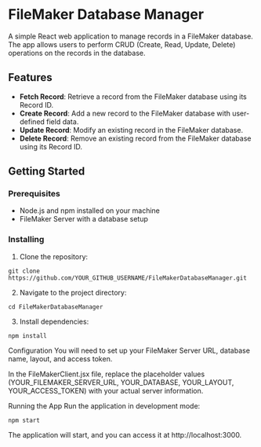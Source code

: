 # FileMaker Database Manager

A simple React web application to manage records in a FileMaker database. The app allows users to perform CRUD (Create, Read, Update, Delete) operations on the records in the database.

## Features

- **Fetch Record**: Retrieve a record from the FileMaker database using its Record ID.
- **Create Record**: Add a new record to the FileMaker database with user-defined field data.
- **Update Record**: Modify an existing record in the FileMaker database.
- **Delete Record**: Remove an existing record from the FileMaker database using its Record ID.

## Getting Started

### Prerequisites

- Node.js and npm installed on your machine
- FileMaker Server with a database setup

### Installing

1. Clone the repository:

```shell
git clone https://github.com/YOUR_GITHUB_USERNAME/FileMakerDatabaseManager.git
```

2. Navigate to the project directory:
```shell
cd FileMakerDatabaseManager
```

3. Install dependencies:
```shell
npm install
```

Configuration
You will need to set up your FileMaker Server URL, database name, layout, and access token.

In the FileMakerClient.jsx file, replace the placeholder values (YOUR_FILEMAKER_SERVER_URL, YOUR_DATABASE, YOUR_LAYOUT, YOUR_ACCESS_TOKEN) with your actual server information.

Running the App
Run the application in development mode:
```shell
npm start
```

The application will start, and you can access it at http://localhost:3000.


